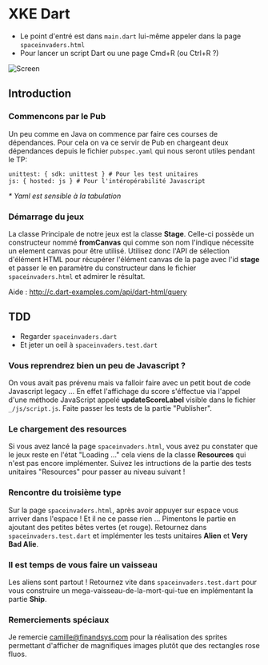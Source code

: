 XKE Dart
========

* Le point d'entré est dans `main.dart` lui-même appeler dans la page `spaceinvaders.html`
* Pour lancer un script Dart ou une page Cmd+R (ou Ctrl+R ?)

![Screen](https://raw.github.com/mbreton/xke_dart/master/_/img/screen.jpg)


## Introduction

### Commencons par le Pub
Un peu comme en Java on commence par faire ces courses de dépendances. Pour cela on va ce servir de Pub en chargeant deux dépendances depuis le fichier `pubspec.yaml` qui nous seront utiles pendant le TP:

	unittest: { sdk: unittest } # Pour les test unitaires
	js: { hosted: js } # Pour l'intéropérabilité Javascript
	
_* Yaml est sensible à la tabulation_

### Démarrage du jeux
La classe Principale de notre jeux est la classe **Stage**. Celle-ci possède un constructeur nommé **fromCanvas** qui comme son nom l'indique nécessite un element canvas pour être utilisé.
Utilisez donc l'API de sélection d'élément HTML pour récupérer l'élément canvas de la page avec l'id **stage** et passer le en paramètre du constructeur dans le fichier `spaceinvaders.html` et admirer le résultat.

Aide : <http://c.dart-examples.com/api/dart-html/query>


## TDD

* Regarder `spaceinvaders.dart`
* Et jeter un oeil à `spaceinvaders.test.dart`

### Vous reprendrez bien un peu de Javascript ?

On vous avait pas prévenu mais va falloir faire avec un petit bout de code Javascript legacy …
En effet l'affichage du score s'éffectue via l'appel d'une méthode JavaScript appelé **updateScoreLabel** visible dans le fichier `_/js/script.js`.
Faite passer les tests de la partie "Publisher".

### Le chargement des resources
Si vous avez lancé la page `spaceinvaders.html`, vous avez pu constater que le jeux reste en l'état "Loading …" cela viens de la classe **Resources** qui n'est pas encore implémenter. Suivez les intructions de la partie des tests unitaires "Resources" pour passer au niveau suivant !

### Rencontre du troisième type
Sur la page `spaceinvaders.html`, après avoir appuyer sur espace vous arriver dans l'espace ! Et il ne ce passe rien …
Pimentons le partie en ajoutant des petites bêtes vertes (et rouge). Retournez dans `spaceinvaders.test.dart` et implémenter les tests unitaires **Alien** et **Very Bad Alie**.

### Il est temps de vous faire un vaisseau
Les aliens sont partout ! Retournez vite dans `spaceinvaders.test.dart` pour vous construire un mega-vaisseau-de-la-mort-qui-tue en implémentant la partie **Ship**.


### Remerciements spéciaux
Je remercie camille@finandsys.com pour la réalisation des sprites permettant d'afficher de magnifiques images plutôt que des rectangles rose fluos.